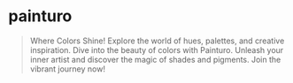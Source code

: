 # painturo

> Where Colors Shine! Explore the world of hues, palettes, and creative inspiration. Dive into the beauty of colors with Painturo. Unleash your inner artist and discover the magic of shades and pigments. Join the vibrant journey now!
